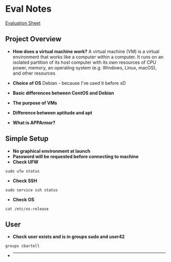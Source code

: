 # Eval Notes
[Evaluation Sheet](https://github.com/cabartell/born2beroot/files/7110175/Intra_Projects_Born2beroot_Edit.1.pdf)

## Project Overview
- **How does a virtual machine work?**
A virtual machine (VM) is a virtual environment that works like a computer within a computer. It runs on an isolated partition of its host computer with its own resources of CPU power, memory, an operating system (e.g. Windows, Linux, macOS), and other resources

- **Choice of OS**
Debian - because I've used it before xD

- **Basic differences between CentOS and Debian**
- **The purpose of VMs**
- **Difference between aptitude and apt**
- **What is APPArmor?**

## Simple Setup
- **No graphical environment at launch**
- **Password will be requested before connecting to machine**
- **Check UFW**
```
sudo ufw status
```
- **Check SSH**
```
sudo service ssh status
```
- **Check OS**
```
cat /etc/os-release
```

## User
- **Check user exists and is in groups sudo and user42**
```
groups cbartell
```
- ****
